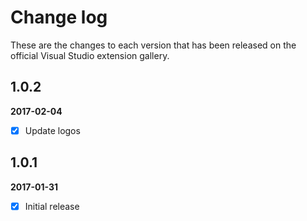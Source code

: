 # Change log

These are the changes to each version that has been released on the official Visual Studio extension gallery.

## 1.0.2

**2017-02-04** <!--12:30 UK / 12:30 UTC-->

- [x] Update logos

## 1.0.1

**2017-01-31** <!--13:00 UK / 13:00 UTC-->

- [x] Initial release


